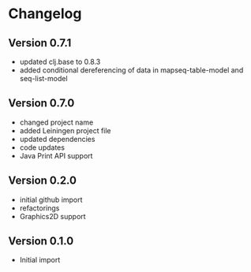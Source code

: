 Changelog
=========

Version 0.7.1
-------------
* updated clj.base to 0.8.3
* added conditional dereferencing of data in mapseq-table-model and seq-list-model

Version 0.7.0
-------------
* changed project name
* added Leiningen project file
* updated dependencies
* code updates
* Java Print API support

Version 0.2.0
-------------
* initial github import
* refactorings
* Graphics2D support

Version 0.1.0
-------------
* Initial import
